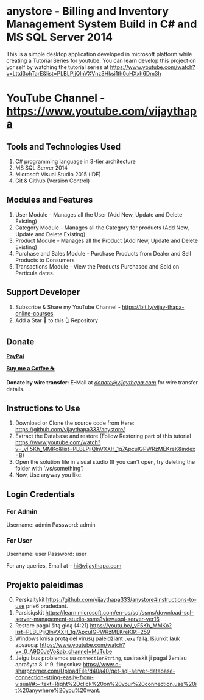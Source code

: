 # anystore - Billing and Inventory Management System Build in C# and MS SQL Server 2014

This is a simple desktop application developed in microsoft platform while creating a Tutorial Series for youtube.
You can learn develop this project on yor self by watching the tutorial series at https://www.youtube.com/watch?v=Lttd3ohTarE&list=PLBLPjjQlnVXVnz3Hksi1th0uHXxh6Dm3h

# YouTube Channel - https://www.youtube.com/vijaythapa

## Tools and Technologies Used
1. C# programming language in 3-tier architecture
2. MS SQL Server 2014 
3. Microsoft Visual Studio 2015 (IDE)
4. Git & Github (Version Control)

## Modules and Features
1. User Module - Manages all the User (Add New, Update and Delete Existing)
3. Category Module - Manages all the Category for products (Add New, Update and Delete Existing)
4. Product Module - Manages all the Product (Add New, Update and Delete Existing)
5. Purchase and Sales Module - Purchase Products from Dealer and Sell Products to Consumers
6. Transactions Module - View the Products Purchased and Sold on Particula dates.



## Support Developer
1. Subscribe & Share my YouTube Channel - https://bit.ly/vijay-thapa-online-courses
2. Add a Star 🌟  to this 👆 Repository


## Donate

**[PayPal](https://bit.ly/support-vijay-thapa)**

**[Buy me a Coffee  ☕️](https://www.buymeacoffee.com/vijaythapa)**

**Donate by wire transfer:** E-Mail at *donate@vijaythapa.com* for wire transfer details. 


## Instructions to Use
1. Download or Clone the source code from Here: https://github.com/vijaythapa333/anystore/
2. Extract the Database and restore (Follow Restoring part of this tutorial  https://www.youtube.com/watch?v=_yF5Kh_MMKo&list=PLBLPjjQlnVXXH_1g7ApcuIGPWRzMEKreK&index=8)
3. Open the solution file in visual studio (If you can't open, try deleting the folder with '.vs/something')
4. Now, Use anyway you like.

## Login Credentials
### For Admin
Username: admin
Password: admin

### For User
Username: user
Password: user

For any queries, Email at - hi@vijaythapa.com

## Projekto paleidimas

0. Perskaitykit https://github.com/vijaythapa333/anystore#instructions-to-use prie6 pradedant.
1. Parsisiųskit https://learn.microsoft.com/en-us/sql/ssms/download-sql-server-management-studio-ssms?view=sql-server-ver16
2. Restore pagal šitą gidą (4:21) https://youtu.be/_yF5Kh_MMKo?list=PLBLPjjQlnVXXH_1g7ApcuIGPWRzMEKreK&t=259
3. Windows knisa protą del virusų paleidžiant `.exe` failą. Išjunkit lauk apsaugą: https://www.youtube.com/watch?v=_0_A9D0JeVo&ab_channel=MJTube
4. Jeigu bus problemos su `connectionString`, susiraskit ji pagal žemiau aprašyta 8. ir 9. žingsnius: 
https://www.c-sharpcorner.com/UploadFile/d40a40/get-sql-server-database-connection-string-easily-from-visual/#:~:text=Right%2Dclick%20on%20your%20connection,use%20it%20anywhere%20you%20want.